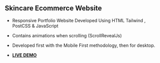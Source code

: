 ## Skincare Ecommerce Website

- Responsive Portfolio Website Developed Using HTML Tailwind , PostCSS & JavaScript

- Contains animations when scrolling (ScrollRevealJs)

- Developed first with the Mobile First methodology, then for desktop.

+ [**LIVE DEMO**](https://abdellah-idrissi.github.io/skincare-ecommerce-website/#)


